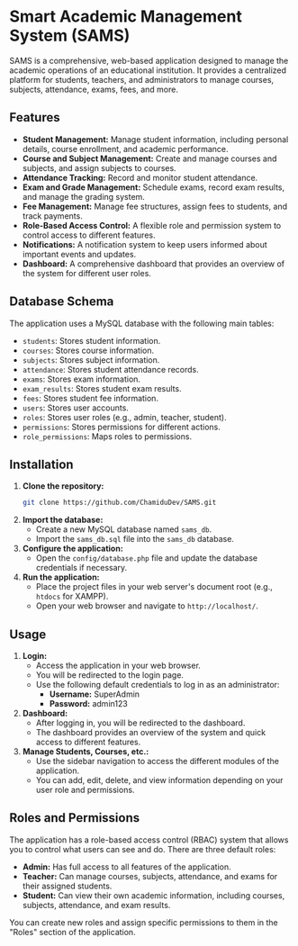 # Smart Academic Management System (SAMS)

SAMS is a comprehensive, web-based application designed to manage the academic operations of an educational institution. It provides a centralized platform for students, teachers, and administrators to manage courses, subjects, attendance, exams, fees, and more.

## Features

*   **Student Management:** Manage student information, including personal details, course enrollment, and academic performance.
*   **Course and Subject Management:** Create and manage courses and subjects, and assign subjects to courses.
*   **Attendance Tracking:** Record and monitor student attendance.
*   **Exam and Grade Management:** Schedule exams, record exam results, and manage the grading system.
*   **Fee Management:** Manage fee structures, assign fees to students, and track payments.
*   **Role-Based Access Control:** A flexible role and permission system to control access to different features.
*   **Notifications:** A notification system to keep users informed about important events and updates.
*   **Dashboard:** A comprehensive dashboard that provides an overview of the system for different user roles.

## Database Schema

The application uses a MySQL database with the following main tables:

*   `students`: Stores student information.
*   `courses`: Stores course information.
*   `subjects`: Stores subject information.
*   `attendance`: Stores student attendance records.
*   `exams`: Stores exam information.
*   `exam_results`: Stores student exam results.
*   `fees`: Stores student fee information.
*   `users`: Stores user accounts.
*   `roles`: Stores user roles (e.g., admin, teacher, student).
*   `permissions`: Stores permissions for different actions.
*   `role_permissions`: Maps roles to permissions.

## Installation

1.  **Clone the repository:**
    ```bash
    git clone https://github.com/ChamiduDev/SAMS.git
    ```
2.  **Import the database:**
    *   Create a new MySQL database named `sams_db`.
    *   Import the `sams_db.sql` file into the `sams_db` database.
3.  **Configure the application:**
    *   Open the `config/database.php` file and update the database credentials if necessary.
4.  **Run the application:**
    *   Place the project files in your web server's document root (e.g., `htdocs` for XAMPP).
    *   Open your web browser and navigate to `http://localhost/`.

## Usage

1.  **Login:**
    *   Access the application in your web browser.
    *   You will be redirected to the login page.
    *   Use the following default credentials to log in as an administrator:
        *   **Username:** SuperAdmin
        *   **Password:** admin123
2.  **Dashboard:**
    *   After logging in, you will be redirected to the dashboard.
    *   The dashboard provides an overview of the system and quick access to different features.
3.  **Manage Students, Courses, etc.:**
    *   Use the sidebar navigation to access the different modules of the application.
    *   You can add, edit, delete, and view information depending on your user role and permissions.

## Roles and Permissions

The application has a role-based access control (RBAC) system that allows you to control what users can see and do. There are three default roles:

*   **Admin:** Has full access to all features of the application.
*   **Teacher:** Can manage courses, subjects, attendance, and exams for their assigned students.
*   **Student:** Can view their own academic information, including courses, subjects, attendance, and exam results.

You can create new roles and assign specific permissions to them in the "Roles" section of the application.
